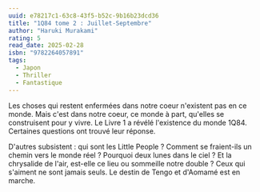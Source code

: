 ```yaml
---
uuid: e78217c1-63c8-43f5-b52c-9b16b23dcd36
title: "1Q84 tome 2 : Juillet-Septembre"
author: "Haruki Murakami"
rating: 5
read_date: 2025-02-28
isbn: "9782264057891"
tags:
  - Japon
  - Thriller
  - Fantastique
---
```


Les choses qui restent enfermées dans notre coeur n'existent pas en ce monde. Mais c'est dans notre coeur, ce monde à part, qu'elles se construisent pour y vivre.
Le Livre 1 a révélé l'existence du monde 1Q84.
Certaines questions ont trouvé leur réponse.

D'autres subsistent : qui sont les Little People ? Comment se fraient-ils un chemin vers le monde réel ? Pourquoi deux lunes dans le ciel ? Et la chrysalide de l'air, est-elle ce lieu ou sommeille notre double ?
Ceux qui s'aiment ne sont jamais seuls.
Le destin de Tengo et d'Aomamé est en marche.